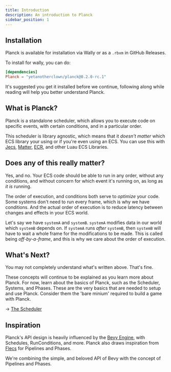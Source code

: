 ```yaml
---
title: Introduction
description: An introduction to Planck
sidebar_position: 1
---
```


## Installation

Planck is available for installation via Wally or as a `.rbxm` in GitHub Releases.

To install for wally, you can do:
```toml
[dependencies]
Planck = "yetanotherclown/planck@0.2.0-rc.1"
```

It's suggested you get it installed before we continue, following along
while reading will help you better understand Planck.

## What is Planck?

Planck is a standalone scheduler, which allows you to execute code on specific events, with certain conditions, and in a particular order.

This scheduler is library agnostic, which means that it *doesn't matter* which ECS library your using or if you're even using an ECS.
You can use this with [Jecs], [Matter], [ECR], and other Luau ECS Libraries.

## Does any of this really matter?

Yes, and no.
Your ECS code should be able to run in any order, without any conditions, and without concern for which event it's running on, as long as *it is* running.

The order of execution, and conditions both serve to *optimize* your code. Some systems don't need to run every frame, which is why we have conditions.
And the actual order of execution is to reduce latency between changes and effects in your ECS world.

Let's say we have `systemA` and `systemB`. `systemA` modifies data in our world which `systemB` depends on.
If `systemA` runs *after* `systemB`, then `systemB` will have to wait a whole frame for the modifications to be made.
This is called being *off-by-a-frame*, and this is why we care about the order of execution.

## What's Next?

You may not completely understand what's written above. That's fine.

These concepts will continue to be explained as you learn more about Planck. For now, learn about the basics of Planck, such as the Scheduler, Systems,
and Phases. These are the very basics that are needed to setup and use Planck. Consider them the 'bare minium' required to build a game with Planck.

→ [The Scheduler](./scheduler.md)

## Inspiration

Planck's API design is heavily influenced by the [Bevy Engine](https://bevyengine.org/), with Schedules, RunConditions, and more.
Planck also draws inspiration from [Flecs](https://www.flecs.dev/) for Pipelines and Phases.

We're combining the simple, and beloved API of Bevy with the concept of Pipelines and Phases.

[Jecs]: https://ukendio.github.io/jecs
[Matter]: https://matter-ecs.github.io/matter
[ECR]: https://centau.github.io/ecr/